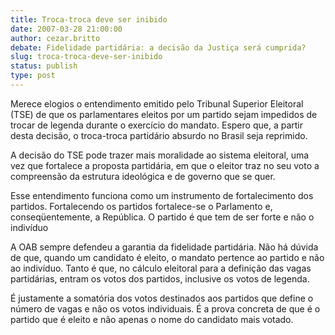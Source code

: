```yaml
---
title: Troca-troca deve ser inibido
date: 2007-03-28 21:00:00
author: cezar.britto
debate: Fidelidade partidária: a decisão da Justiça será cumprida?
slug: troca-troca-deve-ser-inibido
status: publish 
type: post
---
```


  
Merece elogios o entendimento emitido pelo Tribunal Superior Eleitoral (TSE) de que os parlamentares eleitos por um partido sejam impedidos de trocar de legenda durante o exercício do mandato. Espero que, a partir desta decisão, o troca-troca partidário absurdo no Brasil seja reprimido.  
  
A decisão do TSE pode trazer mais moralidade ao sistema eleitoral, uma vez que fortalece a proposta partidária, em que o eleitor traz no seu voto a compreensão da estrutura ideológica e de governo que se quer.  
  
Esse entendimento funciona como um instrumento de fortalecimento dos partidos. Fortalecendo os partidos fortalece-se o Parlamento e, conseqüentemente, a República. O partido é que tem de ser forte e não o indivíduo  
  
A OAB sempre defendeu a garantia da fidelidade partidária. Não há dúvida de que, quando um candidato é eleito, o mandato pertence ao partido e não ao indivíduo. Tanto é que, no cálculo eleitoral para a definição das vagas partidárias, entram os votos dos partidos, inclusive os votos de legenda.   
  
É justamente a somatória dos votos destinados aos partidos que define o número de vagas e não os votos individuais. É a prova concreta de que é o partido que é eleito e não apenas o nome do candidato mais votado.
